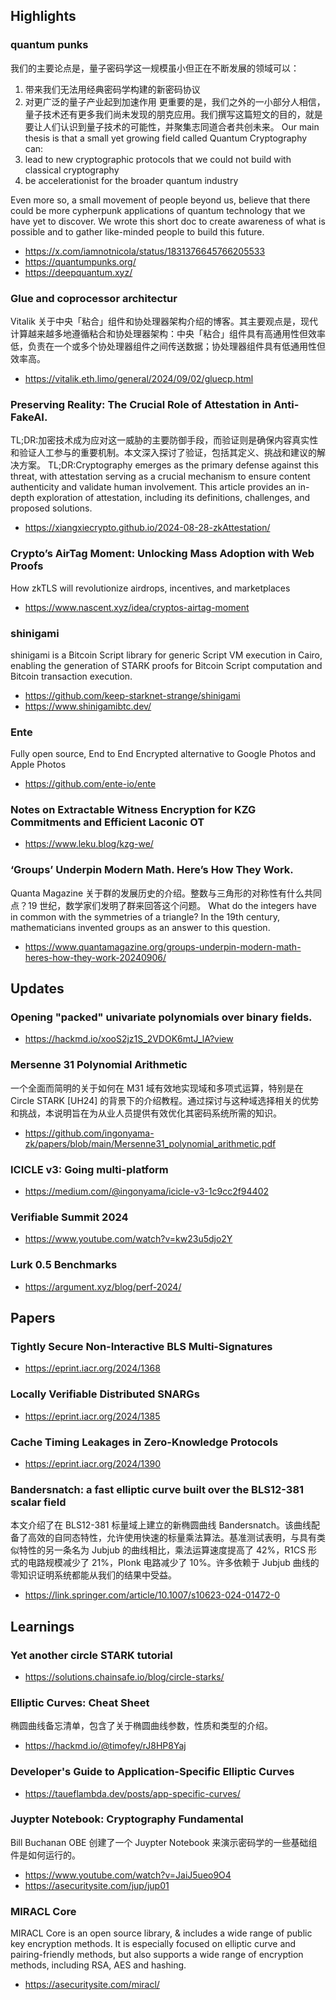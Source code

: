 ## Highlights
### quantum punks
我们的主要论点是，量子密码学这一规模虽小但正在不断发展的领域可以：
1) 带来我们无法用经典密码学构建的新密码协议 
2) 对更广泛的量子产业起到加速作用 
更重要的是，我们之外的一小部分人相信，量子技术还有更多我们尚未发现的朋克应用。我们撰写这篇短文的目的，就是要让人们认识到量子技术的可能性，并聚集志同道合者共创未来。
Our main thesis is that a small yet growing field called Quantum Cryptography can:
1) lead to new cryptographic protocols that we could not build with classical cryptography
2) be accelerationist for the broader quantum industry
   
Even more so, a small movement of people beyond us, believe that there could be more cypherpunk applications of quantum technology that we have yet to discover.
We wrote this short doc to create awareness of what is possible and to gather like-minded people to build this future.
- <https://x.com/iamnotnicola/status/1831376645766205533>
- <https://quantumpunks.org/>
- <https://deepquantum.xyz/>

### Glue and coprocessor architectur
Vitalik 关于中央「粘合」组件和协处理器架构介绍的博客。其主要观点是，现代计算越来越多地遵循粘合和协处理器架构：中央「粘合」组件具有高通用性但效率低，负责在一个或多个协处理器组件之间传送数据；协处理器组件具有低通用性但效率高。
- <https://vitalik.eth.limo/general/2024/09/02/gluecp.html>

### Preserving Reality: The Crucial Role of Attestation in Anti-FakeAI.
TL;DR:加密技术成为应对这一威胁的主要防御手段，而验证则是确保内容真实性和验证人工参与的重要机制。本文深入探讨了验证，包括其定义、挑战和建议的解决方案。
TL;DR:Cryptography emerges as the primary defense against this threat, with attestation serving as a crucial mechanism to ensure content authenticity and validate human involvement. This article provides an in-depth exploration of attestation, including its definitions, challenges, and proposed solutions.
- <https://xiangxiecrypto.github.io/2024-08-28-zkAttestation/>

### Crypto’s AirTag Moment: Unlocking Mass Adoption with Web Proofs
How zkTLS will revolutionize airdrops, incentives, and marketplaces
- <https://www.nascent.xyz/idea/cryptos-airtag-moment>


### shinigami
shinigami is a Bitcoin Script library for generic Script VM execution in Cairo, enabling the generation of STARK proofs for Bitcoin Script computation and Bitcoin transaction execution.
- <https://github.com/keep-starknet-strange/shinigami>
- <https://www.shinigamibtc.dev/>

### Ente
Fully open source, End to End Encrypted alternative to Google Photos and Apple Photos
- <https://github.com/ente-io/ente>

### Notes on Extractable Witness Encryption for KZG Commitments and Efficient Laconic OT
- <https://www.leku.blog/kzg-we/>

### ‘Groups’ Underpin Modern Math. Here’s How They Work.
Quanta Magazine 关于群的发展历史的介绍。整数与三角形的对称性有什么共同点？19 世纪，数学家们发明了群来回答这个问题。
What do the integers have in common with the symmetries of a triangle? In the 19th century, mathematicians invented groups as an answer to this question.
- <https://www.quantamagazine.org/groups-underpin-modern-math-heres-how-they-work-20240906/>

## Updates
### Opening "packed" univariate polynomials over binary fields.
- <https://hackmd.io/xooS2jz1S_2VDOK6mtJ_lA?view>

### Mersenne 31 Polynomial Arithmetic
一个全面而简明的关于如何在 M31 域有效地实现域和多项式运算，特别是在 Circle STARK [UH24] 的背景下的介绍教程。通过探讨与这种域选择相关的优势和挑战，本说明旨在为从业人员提供有效优化其密码系统所需的知识。
- <https://github.com/ingonyama-zk/papers/blob/main/Mersenne31_polynomial_arithmetic.pdf>
### ICICLE v3: Going multi-platform
- <https://medium.com/@ingonyama/icicle-v3-1c9cc2f94402>
### Verifiable Summit 2024
- <https://www.youtube.com/watch?v=kw23u5djo2Y>
### Lurk 0.5 Benchmarks
- <https://argument.xyz/blog/perf-2024/>

## Papers
### Tightly Secure Non-Interactive BLS Multi-Signatures
- <https://eprint.iacr.org/2024/1368>
### Locally Verifiable Distributed SNARGs
- <https://eprint.iacr.org/2024/1385>
### Cache Timing Leakages in Zero-Knowledge Protocols
- <https://eprint.iacr.org/2024/1390>
### Bandersnatch: a fast elliptic curve built over the BLS12-381 scalar field
本文介绍了在 BLS12-381 标量域上建立的新椭圆曲线 Bandersnatch。该曲线配备了高效的自同态特性，允许使用快速的标量乘法算法。基准测试表明，与具有类似特性的另一条名为 Jubjub 的曲线相比，乘法运算速度提高了 42%，R1CS 形式的电路规模减少了 21%，Plonk 电路减少了 10%。许多依赖于 Jubjub 曲线的零知识证明系统都能从我们的结果中受益。
- <https://link.springer.com/article/10.1007/s10623-024-01472-0>

## Learnings
### Yet another circle STARK tutorial
- <https://solutions.chainsafe.io/blog/circle-starks/>
### Elliptic Curves: Cheat Sheet
椭圆曲线备忘清单，包含了关于椭圆曲线参数，性质和类型的介绍。
- <https://hackmd.io/@timofey/rJ8HP8Yaj>
### Developer's Guide to Application-Specific Elliptic Curves
- <https://taueflambda.dev/posts/app-specific-curves/>
### Juypter Notebook: Cryptography Fundamental
Bill Buchanan OBE 创建了一个 Juypter Notebook 来演示密码学的一些基础组件是如何运行的。
- <https://www.youtube.com/watch?v=JaiJ5ueo9O4>
- <https://asecuritysite.com/jup/jup01>
### MIRACL Core 
MIRACL Core  is an open source library, & includes a wide range of public key encryption methods. It is especially focused on elliptic curve and pairing-friendly methods, but also supports a wide range of encryption methods, including RSA, AES and hashing.
- <https://asecuritysite.com/miracl/>

